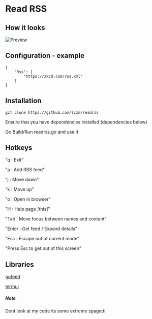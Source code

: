 # Read RSS

## How it looks
![Preview](preview.gif)

## Configuration - example
```
{
    "Rss": [
        "https://xkcd.com/rss.xml"
    ]
}
```

## Installation
```
git clone https://github.com/lczm/readrss
```
Ensure that you have dependencies installed (dependencies below)

Go Build/Run readrss.go and use it

## Hotkeys
"q : Exit"

"a : Add RSS feed"

"j : Move down"

"k : Move up"

"o : Open in browser"

"H : Help page [this]"

"Tab : Move focus between names and content"

"Enter : Get feed / Expand details"

"Esc : Escape out of current mode"

"Press Esc to get out of this screen"

## Libraries
[gofeed](https://github.com/mmcdole/gofeed)

[termui](https://github.com/gizak/termui)

##### Note
Dont look at my code its some extreme spagetti
